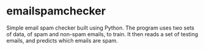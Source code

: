 # emailspamchecker
Simple email spam checker built using Python.  The program uses two sets of data, of spam and non-spam emails, to train.  It then reads a set of testing emails, and predicts which emails are spam.
